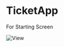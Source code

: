 # TicketApp
For Starting Screen

![View](https://github.com/user-attachments/assets/d13c5dc9-824e-47d3-a8d8-e3debcb97354)
